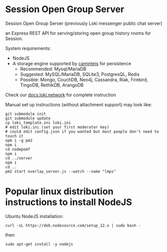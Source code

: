 # Session Open Group Server
Session Open Group Server (previously Loki messenger public chat server)

an Express REST API for serving/storing open group history rooms for Session. 

System requirements:
- NodeJS
- A storage engine supported by [camintejs](https://github.com/biggora/caminte) for persistence
  - Recommended: Mysql/MariaDB
  - Suggested: MySQL/MariaDB, SQLite3, PostgresQL, Redis
  - Possible: Mongo, CouchDB, Neo4j, Cassandra, Riak, Firebird, TingoDB, RethikDB, ArangoDB

Check our [docs.loki.network](https://docs.loki.network/LokiServices/Messenger/public_channel_setup/) for complete instruction

Manual set up instructions (without attachment support) may look like:
```
git submodule init
git submodule update
cp loki_template.ini loki.ini
# edit loki.ini (set your first moderator key)
# could edit config.json if you wanted but most people don't need to touch it
npm i -g pm2
npm i
cd nodepomf
npm i
cd ../server
npm i
cd ..
pm2 start overlay_server.js --watch --name "lmps"
```

# Popular linux distribution instructions to install NodeJS

Ubuntu NodeJS installation:

`curl -sL https://deb.nodesource.com/setup_12.x | sudo bash -`

then

`sudo apt-get install -y nodejs`
